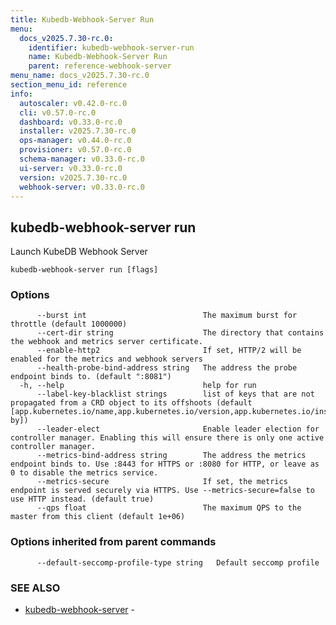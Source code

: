 ```yaml
---
title: Kubedb-Webhook-Server Run
menu:
  docs_v2025.7.30-rc.0:
    identifier: kubedb-webhook-server-run
    name: Kubedb-Webhook-Server Run
    parent: reference-webhook-server
menu_name: docs_v2025.7.30-rc.0
section_menu_id: reference
info:
  autoscaler: v0.42.0-rc.0
  cli: v0.57.0-rc.0
  dashboard: v0.33.0-rc.0
  installer: v2025.7.30-rc.0
  ops-manager: v0.44.0-rc.0
  provisioner: v0.57.0-rc.0
  schema-manager: v0.33.0-rc.0
  ui-server: v0.33.0-rc.0
  version: v2025.7.30-rc.0
  webhook-server: v0.33.0-rc.0
---
```


## kubedb-webhook-server run

Launch KubeDB Webhook Server

```
kubedb-webhook-server run [flags]
```

### Options

```
      --burst int                          The maximum burst for throttle (default 1000000)
      --cert-dir string                    The directory that contains the webhook and metrics server certificate.
      --enable-http2                       If set, HTTP/2 will be enabled for the metrics and webhook servers
      --health-probe-bind-address string   The address the probe endpoint binds to. (default ":8081")
  -h, --help                               help for run
      --label-key-blacklist strings        list of keys that are not propagated from a CRD object to its offshoots (default [app.kubernetes.io/name,app.kubernetes.io/version,app.kubernetes.io/instance,app.kubernetes.io/managed-by])
      --leader-elect                       Enable leader election for controller manager. Enabling this will ensure there is only one active controller manager.
      --metrics-bind-address string        The address the metrics endpoint binds to. Use :8443 for HTTPS or :8080 for HTTP, or leave as 0 to disable the metrics service.
      --metrics-secure                     If set, the metrics endpoint is served securely via HTTPS. Use --metrics-secure=false to use HTTP instead. (default true)
      --qps float                          The maximum QPS to the master from this client (default 1e+06)
```

### Options inherited from parent commands

```
      --default-seccomp-profile-type string   Default seccomp profile
```

### SEE ALSO

* [kubedb-webhook-server](/docs/v2025.7.30-rc.0/reference/webhook-server/kubedb-webhook-server)	 - 

